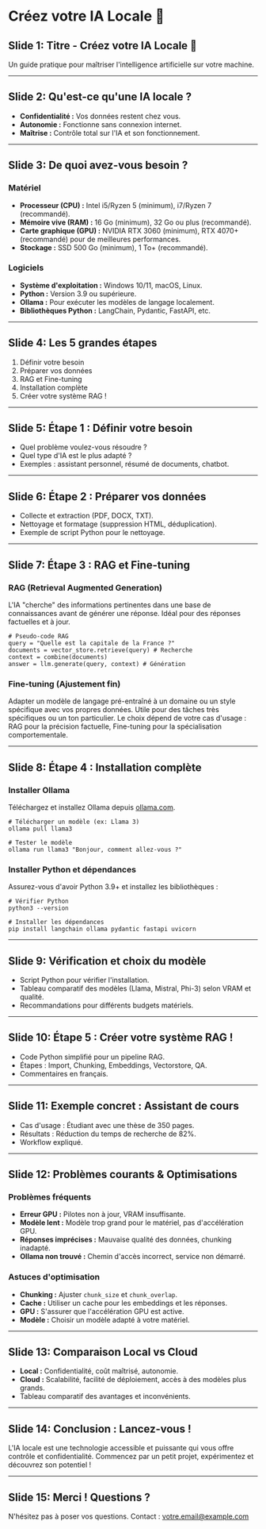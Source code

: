# Créez votre IA Locale 🚀

## Slide 1: Titre - Créez votre IA Locale 🚀
Un guide pratique pour maîtriser l'intelligence artificielle sur votre machine.

---

## Slide 2: Qu'est-ce qu'une IA locale ?

*   **Confidentialité :** Vos données restent chez vous.
*   **Autonomie :** Fonctionne sans connexion internet.
*   **Maîtrise :** Contrôle total sur l'IA et son fonctionnement.

---

## Slide 3: De quoi avez-vous besoin ?

### Matériel
*   **Processeur (CPU) :** Intel i5/Ryzen 5 (minimum), i7/Ryzen 7 (recommandé).
*   **Mémoire vive (RAM) :** 16 Go (minimum), 32 Go ou plus (recommandé).
*   **Carte graphique (GPU) :** NVIDIA RTX 3060 (minimum), RTX 4070+ (recommandé) pour de meilleures performances.
*   **Stockage :** SSD 500 Go (minimum), 1 To+ (recommandé).

### Logiciels
*   **Système d'exploitation :** Windows 10/11, macOS, Linux.
*   **Python :** Version 3.9 ou supérieure.
*   **Ollama :** Pour exécuter les modèles de langage localement.
*   **Bibliothèques Python :** LangChain, Pydantic, FastAPI, etc.

---

## Slide 4: Les 5 grandes étapes

1.  Définir votre besoin
2.  Préparer vos données
3.  RAG et Fine-tuning
4.  Installation complète
5.  Créer votre système RAG !

---

## Slide 5: Étape 1 : Définir votre besoin

*   Quel problème voulez-vous résoudre ?
*   Quel type d'IA est le plus adapté ?
*   Exemples : assistant personnel, résumé de documents, chatbot.

---

## Slide 6: Étape 2 : Préparer vos données

*   Collecte et extraction (PDF, DOCX, TXT).
*   Nettoyage et formatage (suppression HTML, déduplication).
*   Exemple de script Python pour le nettoyage.

---

## Slide 7: Étape 3 : RAG et Fine-tuning

### RAG (Retrieval Augmented Generation)
L'IA "cherche" des informations pertinentes dans une base de connaissances avant de générer une réponse. Idéal pour des réponses factuelles et à jour.
```
# Pseudo-code RAG
query = "Quelle est la capitale de la France ?"
documents = vector_store.retrieve(query) # Recherche
context = combine(documents)
answer = llm.generate(query, context) # Génération
```

### Fine-tuning (Ajustement fin)
Adapter un modèle de langage pré-entraîné à un domaine ou un style spécifique avec vos propres données. Utile pour des tâches très spécifiques ou un ton particulier.
Le choix dépend de votre cas d'usage : RAG pour la précision factuelle, Fine-tuning pour la spécialisation comportementale.

---

## Slide 8: Étape 4 : Installation complète

### Installer Ollama
Téléchargez et installez Ollama depuis [ollama.com](https://ollama.com).
```
# Télécharger un modèle (ex: Llama 3)
ollama pull llama3

# Tester le modèle
ollama run llama3 "Bonjour, comment allez-vous ?"
```

### Installer Python et dépendances
Assurez-vous d'avoir Python 3.9+ et installez les bibliothèques :
```
# Vérifier Python
python3 --version

# Installer les dépendances
pip install langchain ollama pydantic fastapi uvicorn
```

---

## Slide 9: Vérification et choix du modèle

*   Script Python pour vérifier l'installation.
*   Tableau comparatif des modèles (Llama, Mistral, Phi-3) selon VRAM et qualité.
*   Recommandations pour différents budgets matériels.

---

## Slide 10: Étape 5 : Créer votre système RAG !

*   Code Python simplifié pour un pipeline RAG.
*   Étapes : Import, Chunking, Embeddings, Vectorstore, QA.
*   Commentaires en français.

---

## Slide 11: Exemple concret : Assistant de cours

*   Cas d'usage : Étudiant avec une thèse de 350 pages.
*   Résultats : Réduction du temps de recherche de 82%.
*   Workflow expliqué.

---

## Slide 12: Problèmes courants & Optimisations

### Problèmes fréquents
*   **Erreur GPU :** Pilotes non à jour, VRAM insuffisante.
*   **Modèle lent :** Modèle trop grand pour le matériel, pas d'accélération GPU.
*   **Réponses imprécises :** Mauvaise qualité des données, chunking inadapté.
*   **Ollama non trouvé :** Chemin d'accès incorrect, service non démarré.

### Astuces d'optimisation
*   **Chunking :** Ajuster `chunk_size` et `chunk_overlap`.
*   **Cache :** Utiliser un cache pour les embeddings et les réponses.
*   **GPU :** S'assurer que l'accélération GPU est active.
*   **Modèle :** Choisir un modèle adapté à votre matériel.

---

## Slide 13: Comparaison Local vs Cloud

*   **Local :** Confidentialité, coût maîtrisé, autonomie.
*   **Cloud :** Scalabilité, facilité de déploiement, accès à des modèles plus grands.
*   Tableau comparatif des avantages et inconvénients.

---

## Slide 14: Conclusion : Lancez-vous !

L'IA locale est une technologie accessible et puissante qui vous offre contrôle et confidentialité.
Commencez par un petit projet, expérimentez et découvrez son potentiel !

---

## Slide 15: Merci ! Questions ?

N'hésitez pas à poser vos questions.
Contact : votre.email@example.com
